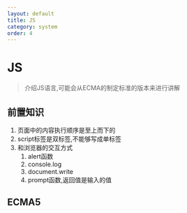 ```yaml
---
layout: default
title: JS
category: system
order: 4
---
```


# JS
> 介绍JS语言,可能会从ECMA的制定标准的版本来进行讲解

## 前置知识
1. 页面中的内容执行顺序是至上而下的
2. script标签是双标签,不能够写成单标签
3. 和浏览器的交互方式
   1. alert函数
   2. console.log
   3. document.write
   4. prompt函数,返回值是输入的值
## ECMA5